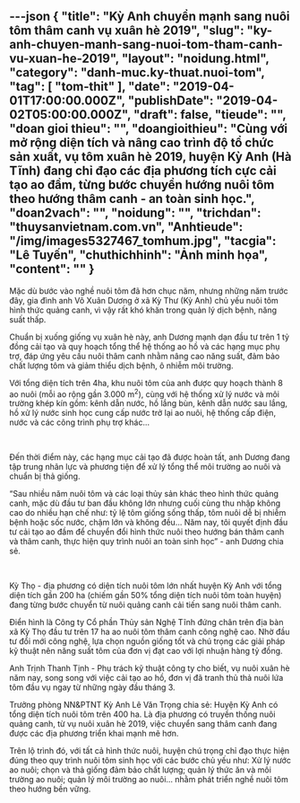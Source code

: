 ---json
{
    "title": "Kỳ Anh chuyển mạnh sang nuôi tôm thâm canh vụ xuân hè 2019",
    "slug": "ky-anh-chuyen-manh-sang-nuoi-tom-tham-canh-vu-xuan-he-2019",
    "layout": "noidung.html",
    "category": "danh-muc.ky-thuat.nuoi-tom",
    "tag": [
        "tom-thit"
    ],
    "date": "2019-04-01T17:00:00.000Z",
    "publishDate": "2019-04-02T05:00:00.000Z",
    "draft": false,
    "tieude": "",
    "doan gioi thieu": "",
    "doangioithieu": "Cùng với mở rộng diện tích và nâng cao trình độ tổ chức sản xuất, vụ tôm xuân hè 2019, huyện Kỳ Anh (Hà Tĩnh) đang chỉ đạo các địa phương tích cực cải tạo ao đầm, từng bước chuyển hướng nuôi tôm theo hướng thâm canh - an toàn sinh học.",
    "doan2vach": "",
    "noidung": "",
    "trichdan": "thuysanvietnam.com.vn",
    "Anhtieude": "/img/images5327467_tomhum.jpg",
    "tacgia": "Lê Tuyến",
    "chuthichhinh": "Ảnh minh họa",
    "__content__": ""
}
---
<p>Mặc d&ugrave; bước v&agrave;o nghề nu&ocirc;i t&ocirc;m đ&atilde; hơn chục năm, nhưng những năm trước đ&acirc;y, gia đ&igrave;nh anh V&otilde; Xu&acirc;n Dương ở x&atilde; Kỳ Thư (Kỳ Anh) chủ yếu nu&ocirc;i t&ocirc;m h&igrave;nh thức quảng canh, v&igrave; vậy rất kh&oacute; khăn trong quản l&yacute; dịch bệnh, năng suất thấp.</p>

<p>Chuẩn bị xuống giống vụ xu&acirc;n h&egrave; n&agrave;y, anh Dương mạnh dạn đầu tư tr&ecirc;n 1 tỷ đồng cải tạo v&agrave; quy hoạch tổng thể hệ thống ao hồ v&agrave; c&aacute;c hạng mục phụ trợ, đ&aacute;p ứng y&ecirc;u cầu nu&ocirc;i th&acirc;m canh nhằm n&acirc;ng cao năng suất, đảm bảo chất lượng t&ocirc;m v&agrave; giảm thiểu dịch bệnh, &ocirc; nhiễm m&ocirc;i trường.</p>

<p>Với tổng diện t&iacute;ch tr&ecirc;n 4ha, khu nu&ocirc;i t&ocirc;m của anh được quy hoạch th&agrave;nh 8 ao nu&ocirc;i (mỗi ao rộng gần 3.000 m<sup>2</sup>), c&ugrave;ng với hệ thống xử l&yacute; nước v&agrave; m&ocirc;i trường kh&eacute;p k&iacute;n gồm: k&ecirc;nh dẫn nước, hồ lắng b&ugrave;n, k&ecirc;nh dẫn nước sau lắng, hồ xử l&yacute; nước sinh học cung cấp nước trở lại ao nu&ocirc;i, hệ thống cấp điện, nước v&agrave; c&aacute;c c&ocirc;ng tr&igrave;nh phụ trợ kh&aacute;c&hellip;</p>

<p>&nbsp;</p>

<p>Đến thời điểm n&agrave;y, c&aacute;c hạng mục cải tạo đ&atilde; được ho&agrave;n tất, anh Dương đang tập trung nh&acirc;n lực v&agrave; phương tiện để xử l&yacute; tổng thể m&ocirc;i trường ao nu&ocirc;i v&agrave; chuẩn bị thả giống.</p>

<p>&ldquo;Sau nhiều năm nu&ocirc;i t&ocirc;m v&agrave; c&aacute;c loại thủy sản kh&aacute;c theo h&igrave;nh thức quảng canh, mặc d&ugrave; đầu tư ban đầu kh&ocirc;ng lớn nhưng cuối c&ugrave;ng thu nhập kh&ocirc;ng cao do nhiều hạn chế như: tỷ lệ t&ocirc;m giống sống thấp, t&ocirc;m nu&ocirc;i dễ bị nhiễm bệnh hoặc sốc nước, chậm lớn v&agrave; kh&ocirc;ng đều&hellip; Năm nay, t&ocirc;i quyết định đầu tư cải tạo ao đầm để chuyển đổi h&igrave;nh thức nu&ocirc;i theo hướng b&aacute;n th&acirc;m canh v&agrave; th&acirc;m canh, thực hiện quy tr&igrave;nh nu&ocirc;i an to&agrave;n sinh học&rdquo; - anh Dương chia sẻ.</p>

<p>&nbsp;</p>

<p>Kỳ Thọ - địa phương c&oacute; diện t&iacute;ch nu&ocirc;i t&ocirc;m lớn nhất huyện Kỳ Anh với tổng diện t&iacute;ch gần 200 ha (chiếm gần 50% tổng diện t&iacute;ch nu&ocirc;i t&ocirc;m to&agrave;n huyện) đang từng bước chuyển từ nu&ocirc;i quảng canh cải tiến sang nu&ocirc;i th&acirc;m canh.</p>

<p>Điển h&igrave;nh l&agrave; C&ocirc;ng ty Cổ phần Thủy sản Nghệ Tĩnh đứng ch&acirc;n tr&ecirc;n địa b&agrave;n x&atilde; Kỳ Thọ đầu tư tr&ecirc;n 17 ha ao nu&ocirc;i t&ocirc;m th&acirc;m canh c&ocirc;ng nghệ cao. Nhờ đầu tư đổi mới c&ocirc;ng nghệ, lựa chọn nguồn giống tốt v&agrave; ch&uacute; trọng c&aacute;c giải ph&aacute;p kỹ thuật n&ecirc;n năng suất t&ocirc;m của đơn vị đạt cao với lợi nhuận h&agrave;ng tỷ đồng.</p>

<p>Anh Trịnh Thanh Tịnh - Phụ tr&aacute;ch kỹ thuật c&ocirc;ng ty cho biết, vụ nu&ocirc;i xu&acirc;n h&egrave; năm nay, song song với việc cải tạo ao hồ, đơn vị đ&atilde; tranh thủ thả nu&ocirc;i lứa t&ocirc;m đầu vụ ngay từ những ng&agrave;y đầu th&aacute;ng 3.</p>

<p>Trưởng ph&ograve;ng NN&amp;PTNT Kỳ Anh L&ecirc; Văn Trọng chia sẻ: Huyện Kỳ Anh c&oacute; tổng diện t&iacute;ch nu&ocirc;i t&ocirc;m tr&ecirc;n 400 ha. L&agrave; địa phương c&oacute; truyền thống nu&ocirc;i quảng canh, từ vụ nu&ocirc;i xu&acirc;n h&egrave; 2019, việc chuyển sang th&acirc;m canh đang được c&aacute;c địa phương triển khai mạnh mẽ hơn.</p>

<p>Tr&ecirc;n lộ tr&igrave;nh đ&oacute;, với tất cả h&igrave;nh thức nu&ocirc;i, huyện ch&uacute; trọng chỉ đạo thực hiện đ&uacute;ng theo quy tr&igrave;nh nu&ocirc;i t&ocirc;m sinh học với c&aacute;c bước chủ yếu như: Xử l&yacute; nước ao nu&ocirc;i; chọn v&agrave; thả giống đảm bảo chất lượng; quản l&yacute; thức ăn v&agrave; m&ocirc;i trường ao nu&ocirc;i; quản l&yacute; m&ocirc;i trường ao nu&ocirc;i&hellip; nhằm ph&aacute;t triển nghề nu&ocirc;i t&ocirc;m theo hướng bền vững.</p>
